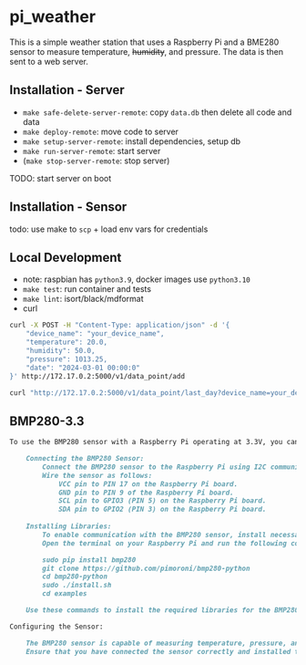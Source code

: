 # pi_weather

This is a simple weather station that uses a Raspberry Pi and a BME280 sensor to measure temperature, ~~humidity~~, and pressure. The data is then sent to a web server.

## Installation - Server

- `make safe-delete-server-remote`: copy `data.db` then delete all code and data
- `make deploy-remote`: move code to server
- `make setup-server-remote`: install dependencies, setup db
- `make run-server-remote`: start server
- (`make stop-server-remote`: stop server)

TODO: start server on boot

## Installation - Sensor

todo: use make to `scp` + load env vars for credentials

## Local Development

- note: raspbian has `python3.9`, docker images use `python3.10`
- `make test`: run container and tests
- `make lint`: isort/black/mdformat
- curl

```bash
curl -X POST -H "Content-Type: application/json" -d '{
    "device_name": "your_device_name",
    "temperature": 20.0,
    "humidity": 50.0,
    "pressure": 1013.25,
    "date": "2024-03-01 00:00:0"
}' http://172.17.0.2:5000/v1/data_point/add
```

```bash
curl "http://172.17.0.2:5000/v1/data_point/last_day?device_name=your_device_name"
```

## BMP280-3.3

```md
To use the BMP280 sensor with a Raspberry Pi operating at 3.3V, you can follow these steps based on the provided search results:

    Connecting the BMP280 Sensor:
        Connect the BMP280 sensor to the Raspberry Pi using I2C communication protocol.
        Wire the sensor as follows:
            VCC pin to PIN 17 on the Raspberry Pi board.
            GND pin to PIN 9 of the Raspberry Pi board.
            SCL pin to GPIO3 (PIN 5) on the Raspberry Pi board.
            SDA pin to GPIO2 (PIN 3) on the Raspberry Pi board.
            
    Installing Libraries:
        To enable communication with the BMP280 sensor, install necessary libraries using Pypi, a Python package index repository.
        Open the terminal on your Raspberry Pi and run the following commands:

        sudo pip install bmp280
        git clone https://github.com/pimoroni/bmp280-python
        cd bmp280-python
        sudo ./install.sh
        cd examples

    Use these commands to install the required libraries for the BMP280 sensor1

Configuring the Sensor:

    The BMP280 sensor is capable of measuring temperature, pressure, and altitude accurately.
    Ensure that you have connected the sensor correctly and installed the necessary libraries to start collecting data from the BMP280 sensor1.
```
